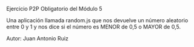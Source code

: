 Ejercicio P2P Obligatorio del Módulo 5

Una aplicación llamada random.js que nos devuelve un número aleatorio entre
0 y 1 y nos dice si el número es MENOR de 0,5 o MAYOR de 0,5.

Autor: Juan Antonio Ruiz

